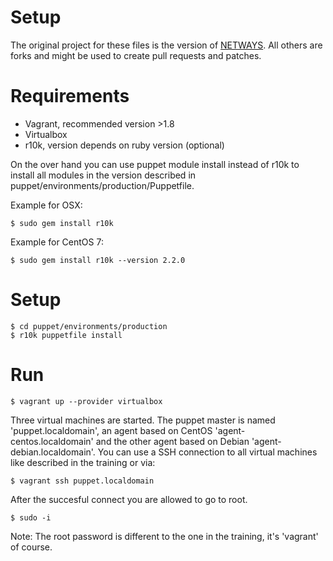 # Setup

The original project for these files is the version of [NETWAYS](https://github.com/NETWAYS/fundamentals4puppet-training). All others are forks and might be used to create pull requests and patches.

# Requirements

* Vagrant, recommended version >1.8
* Virtualbox
* r10k, version depends on ruby version (optional)

On the over hand you can use puppet module install instead of r10k to install all modules in the version described in puppet/environments/production/Puppetfile.

Example for OSX:

    $ sudo gem install r10k

Example for CentOS 7:

    $ sudo gem install r10k --version 2.2.0

# Setup

    $ cd puppet/environments/production
    $ r10k puppetfile install

# Run

    $ vagrant up --provider virtualbox

Three virtual machines are started. The puppet master is named 'puppet.localdomain', an agent based on CentOS 'agent-centos.localdomain' and the other agent based on Debian 'agent-debian.localdomain'. You can use a SSH connection to all virtual machines like described in the training or via:

    $ vagrant ssh puppet.localdomain

After the succesful connect you are allowed to go to root.

    $ sudo -i

Note: The root password is different to the one in the training, it's 'vagrant' of course.
